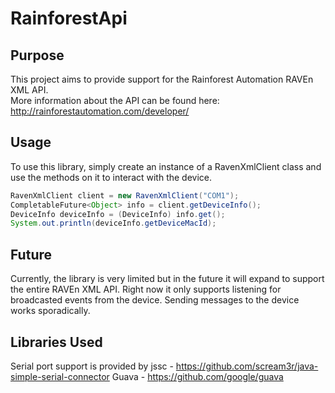 # RainforestApi
## Purpose
This project aims to provide support for the Rainforest Automation RAVEn XML API.  
More information about the API can be found here: http://rainforestautomation.com/developer/

## Usage
To use this library, simply create an instance of a RavenXmlClient class and use the methods on it to interact with the device.
```java
RavenXmlClient client = new RavenXmlClient("COM1");
CompletableFuture<Object> info = client.getDeviceInfo();
DeviceInfo deviceInfo = (DeviceInfo) info.get();
System.out.println(deviceInfo.getDeviceMacId);
```

## Future
Currently, the library is very limited but in the future it will expand to support the entire RAVEn XML API.  Right now it only supports listening for broadcasted events from the device.  Sending messages to the device works sporadically.

## Libraries Used
Serial port support is provided by jssc - https://github.com/scream3r/java-simple-serial-connector
Guava - https://github.com/google/guava 